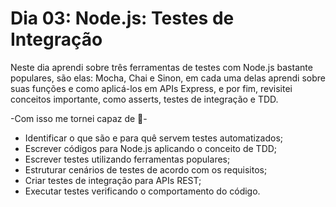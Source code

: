 # Dia 03: Node.js: Testes de Integração

Neste dia aprendi sobre três ferramentas de testes com Node.js bastante populares, são elas: Mocha, Chai e Sinon, em cada uma delas aprendi sobre suas funções e como aplicá-los em APIs Express, e por fim, revisitei conceitos importante, como asserts, testes de integração e TDD.

-Com isso me tornei capaz de 📝-

- Identificar o que são e para quê servem testes automatizados;
- Escrever códigos para Node.js aplicando o conceito de TDD;
- Escrever testes utilizando ferramentas populares;
- Estruturar cenários de testes de acordo com os requisitos;
- Criar testes de integração para APIs REST;
- Executar testes verificando o comportamento do código.
